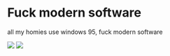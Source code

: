 # Fuck modern software
all my homies use windows 95, fuck modern software

![](https://github.com/user-attachments/assets/2f64d5a5-a8de-40ab-901b-9cdeeceddb89)
![](https://count.getloli.com/@hsnovel?theme=gelbooru)
